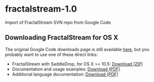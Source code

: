 # fractalstream-1.0
Import of FractalStream SVN repo from Google Code

## Downloading FractalStream for OS X

The original Google Code downloads page is still available [here](https://code.google.com/archive/p/fractalstretam/downloads), but you probably want to use one of these direct links:

* FractalStream with SaddleDrop, for OS X >= 10.5: [Download (ZIP)](https://storage.googleapis.com/google-code-archive-downloads/v2/code.google.com/fractalstream/FractalStream-beta-Leopard.zip)
* Documentation and usage examples: [Download (PDF)](https://storage.googleapis.com/google-code-archive-downloads/v2/code.google.com/fractalstream/FractalStream%20Scripting%20Language%20Help.pdf)
* Additional language documentation: [Download (PDF)](https://storage.googleapis.com/google-code-archive-downloads/v2/code.google.com/fractalstream/Interacting%20with%20FractalStream.pdf)
